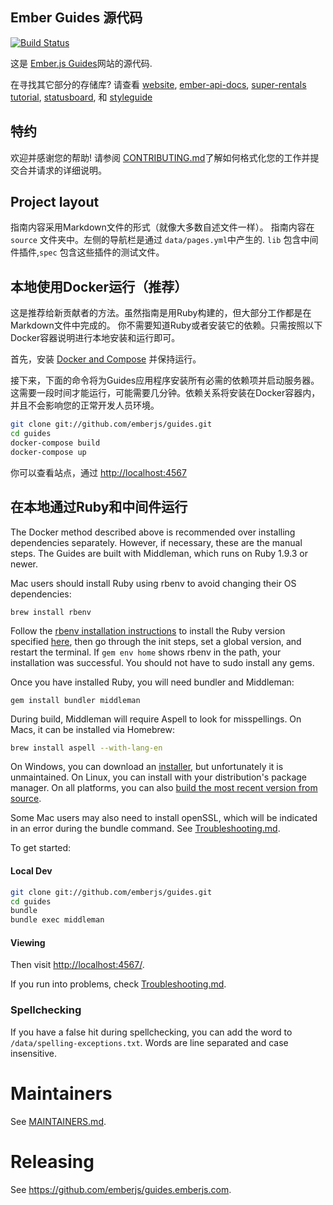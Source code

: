 ## Ember Guides 源代码

[![Build Status](https://travis-ci.org/emberjs/guides.svg?branch=master)](https://travis-ci.org/emberjs/guides)

这是 [Ember.js Guides](https://guides.emberjs.com)网站的源代码.

在寻找其它部分的存储库? 请查看
[website](https://github.com/emberjs/website),
[ember-api-docs](https://github.com/ember-learn/ember-api-docs),
[super-rentals tutorial](https://github.com/ember-learn/super-rentals),
[statusboard](https://github.com/ember-learn/statusboard),
和 [styleguide](https://github.com/ember-learn/ember-styleguide)

## 特约

欢迎并感谢您的帮助! 请参阅 [CONTRIBUTING.md](CONTRIBUTING.md)了解如何格式化您的工作并提交合并请求的详细说明。

## Project layout

指南内容采用Markdown文件的形式（就像大多数自述文件一样）。
指南内容在 `source` 文件夹中。左侧的导航栏是通过
`data/pages.yml`中产生的. `lib` 包含中间件插件,`spec` 包含这些插件的测试文件。

## 本地使用Docker运行（推荐）

这是推荐给新贡献者的方法。虽然指南是用Ruby构建的，但大部分工作都是在Markdown文件中完成的。
你不需要知道Ruby或者安装它的依赖。只需按照以下Docker容器说明进行本地安装和运行即可。

首先，安装 [Docker and Compose](https://store.docker.com/search?offering=community&type=edition) 并保持运行。

接下来，下面的命令将为Guides应用程序安装所有必需的依赖项并启动服务器。这需要一段时间才能运行，可能需要几分钟。依赖关系将安装在Docker容器内，并且不会影响您的正常开发人员环境。

```sh
git clone git://github.com/emberjs/guides.git
cd guides
docker-compose build
docker-compose up
```

你可以查看站点，通过 [http://localhost:4567](http://localhost:4567)

## 在本地通过Ruby和中间件运行

The Docker method described above is recommended over installing dependencies
separately. However, if necessary, these are the manual steps. The Guides are built
with Middleman, which runs on Ruby 1.9.3 or newer.

Mac users should install Ruby using rbenv to avoid changing their OS dependencies:

```
brew install rbenv
```

Follow the [rbenv installation instructions](https://github.com/rbenv/rbenv) to install the Ruby version specified [here](.ruby-version), then go through the init steps, set a global version, and restart the terminal. If `gem env home` shows rbenv in the path, your installation was successful. You should not have to sudo install any gems.

Once you have installed Ruby, you will need bundler and Middleman:

```
gem install bundler middleman
```

During build, Middleman will require Aspell to look for misspellings. On Macs, it can be installed via Homebrew:

``` sh
brew install aspell --with-lang-en
```

On Windows, you can download an [installer](http://aspell.net/win32/), but unfortunately it is unmaintained. On Linux, you can install with your distribution's package manager. On all platforms, you can also [build the most recent version from source](http://aspell.net/man-html/Installing.html).

Some Mac users may also need to install openSSL, which will be indicated in an error during the bundle command. See [Troubleshooting.md](TROUBLESHOOTING.md).

To get started:

#### Local Dev
``` sh
git clone git://github.com/emberjs/guides.git
cd guides
bundle
bundle exec middleman
```

#### Viewing

Then visit [http://localhost:4567/](http://localhost:4567/).

If you run into problems, check [Troubleshooting.md](TROUBLESHOOTING.md).

### Spellchecking

If you have a false hit during spellchecking, you can add the word to `/data/spelling-exceptions.txt`.
Words are line separated and case insensitive.

# Maintainers

See [MAINTAINERS.md](MAINTAINERS.md).

# Releasing

See https://github.com/emberjs/guides.emberjs.com.
